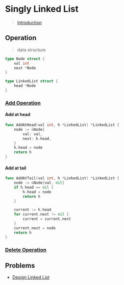 # Singly Linked List

> [Introduction](https://leetcode.com/explore/learn/card/linked-list/209/singly-linked-list/1287/)
 
## Operation 
> data structure
```go
type Node struct {
    val int
    next *Node
}

type LinkedList struct {
    head *Node
}
```

### [Add Operation](https://leetcode.com/explore/learn/card/linked-list/209/singly-linked-list/1288/)
#### Add at head
```go
func AddAtHead(val int, h *LinkedList) *LinkedList {
	node := &Node{
		val: val,
		next: h.head,
	}
	h.head = node
	return h
}
```

#### Add at tail
```go
func AddAtTail(val int, h *LinkedList) *LinkedList {
	node := &Node{val, nil}
	if h.head == nil {
		h.head = node
		return h
	}

	current := h.head
	for current.next != nil {
		current = current.next
	}
	current.next = node
	return h
}
```

### [Delete Operation](https://leetcode.com/explore/learn/card/linked-list/209/singly-linked-list/1289/)

## Problems
* [Design Linked List](./[707]design-linked-list.go)
